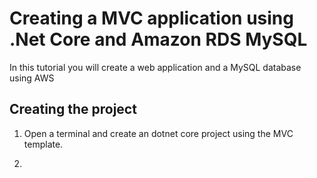 # Creating a MVC application using .Net Core and Amazon RDS MySQL

In this tutorial you will create a web application and a MySQL database using AWS

## Creating the project
1. Open a terminal and create an dotnet core project using the MVC template.

2. 